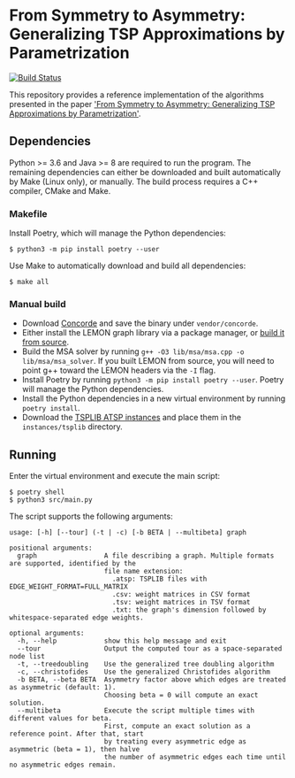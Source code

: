 # From Symmetry to Asymmetry: Generalizing TSP Approximations by Parametrization
[![Build Status](https://travis-ci.com/Blaidd-Drwg/atsp-approximation.svg?branch=master)](https://travis-ci.com/Blaidd-Drwg/atsp-approximation)

This repository provides a reference implementation of the algorithms presented in the paper ['From Symmetry to Asymmetry: Generalizing TSP Approximations by Parametrization'](https://arxiv.org/abs/1911.02453).

## Dependencies
Python >= 3.6 and Java >= 8 are required to run the program. The remaining dependencies can either be downloaded and built automatically by Make (Linux only), or manually. The build process requires a C++ compiler, CMake and Make.

### Makefile
Install Poetry, which will manage the Python dependencies:
```
$ python3 -m pip install poetry --user
```
Use Make to automatically download and build all dependencies:
```
$ make all
```

### Manual build
- Download [Concorde](http://www.math.uwaterloo.ca/tsp/concorde/downloads/downloads.htm) and save the binary under `vendor/concorde`.
- Either install the LEMON graph library via a package manager, or [build it from source](https://lemon.cs.elte.hu/trac/lemon/wiki/Downloads).
- Build the MSA solver by running `g++ -O3 lib/msa/msa.cpp -o lib/msa/msa_solver`. If you built LEMON from source, you will need to point g++ toward the LEMON headers via the `-I` flag.
- Install Poetry by running `python3 -m pip install poetry --user`. Poetry will manage the Python dependencies.
- Install the Python dependencies in a new virtual environment by running `poetry install`.
- Download the [TSPLIB ATSP instances](http://comopt.ifi.uni-heidelberg.de/software/TSPLIB95/atsp/ALL_atsp.tar) and place them in the `instances/tsplib` directory.

## Running
Enter the virtual environment and execute the main script:
```
$ poetry shell
$ python3 src/main.py
```
The script supports the following arguments:
```
usage: [-h] [--tour] (-t | -c) [-b BETA | --multibeta] graph

positional arguments:
  graph                 A file describing a graph. Multiple formats are supported, identified by the
                        file name extension:
                          .atsp: TSPLIB files with EDGE_WEIGHT_FORMAT=FULL_MATRIX
                          .csv: weight matrices in CSV format
                          .tsv: weight matrices in TSV format
                          .txt: the graph's dimension followed by whitespace-separated edge weights.

optional arguments:
  -h, --help            show this help message and exit
  --tour                Output the computed tour as a space-separated node list
  -t, --treedoubling    Use the generalized tree doubling algorithm
  -c, --christofides    Use the generalized Christofides algorithm
  -b BETA, --beta BETA  Asymmetry factor above which edges are treated as asymmetric (default: 1).
                        Choosing beta = 0 will compute an exact solution.
  --multibeta           Execute the script multiple times with different values for beta.
                        First, compute an exact solution as a reference point. After that, start
                        by treating every asymmetric edge as asymmetric (beta = 1), then halve
                        the number of asymmetric edges each time until no asymmetric edges remain.
```
